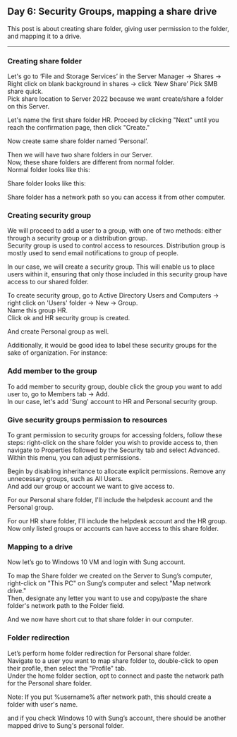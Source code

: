 ## Day 6: Security Groups, mapping a share drive

This post is about creating share folder, giving user permission to the folder, and mapping it to a drive.

---

### Creating share folder

Let's go to ‘File and Storage Services’ in the Server Manager -> Shares -> Right click on blank background in shares -> click ‘New Share’
Pick SMB share quick. <br/>
Pick share location to Server 2022 because we want create/share a folder on this Server. 

Let's name the first share folder HR. Proceed by clicking "Next" until you reach the confirmation page, then click "Create."

Now create same share folder named ‘Personal’.

Then we will have two share folders in our Server.<br/>
Now, these share folders are different from normal folder. <br>
Normal folder looks like this:

Share folder looks like this:

Share folder has a network path so you can access it from other computer.

### Creating security group

We will proceed to add a user to a group, with one of two methods: either through a security group or a distribution group.<br/>
Security group is used to control access to resources. Distribution group is mostly used to send email notifications to group of people.

In our case, we will create a security group. This will enable us to place users within it, ensuring that only those included in this security group have access to our shared folder.

To create security group, go to Active Directory Users and Computers -> right click on 'Users' folder -> New -> Group. <br/>
Name this group HR. <br/>
Click ok and HR security group is created.

And create Personal group as well.

Additionally, it would be good idea to label these security groups for the sake of organization. For instance:

### Add member to the group

To add member to security group, double click the group you want to add user to, go to Members tab -> Add. <br/>
In our case, let's add 'Sung' account to HR and Personal security group.

### Give security groups permission to resources

To grant permission to security groups for accessing folders, follow these steps: right-click on the share folder you wish to provide access to, then navigate to Properties followed by the Security tab and select Advanced. <br/>
Within this menu, you can adjust permissions.

Begin by disabling inheritance to allocate explicit permissions. Remove any unnecessary groups, such as All Users. <br/>
And add our group or account we want to give access to.

For our Personal share folder, I'll include the helpdesk account and the Personal group.

For our HR share folder, I'll include the helpdesk account and the HR group.
Now only listed groups or accounts can have access to this share folder.

### Mapping to a drive

Now let’s go to Windows 10 VM and login with Sung account.

To map the Share folder we created on the Server to Sung’s computer, right-click on "This PC" on Sung’s computer and select "Map network drive."<br/>
Then, designate any letter you want to use and copy/paste the share folder's network path to the Folder field.

And we now have short cut to that share folder in our computer. 

### Folder redirection

Let’s perform home folder redirection for Personal share folder. <br/>
Navigate to a user you want to map share folder to, double-click to open their profile, then select the "Profile" tab. <br/>
Under the home folder section, opt to connect and paste the network path for the Personal share folder.

Note: If you put %username% after network path, this should create a folder with user's name.

and if you check Windows 10 with Sung’s account, there should be another mapped drive to Sung's personal folder.
